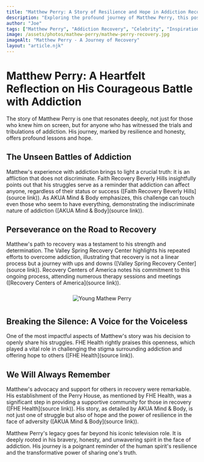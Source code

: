 ```yaml
---
title: "Matthew Perry: A Story of Resilience and Hope in Addiction Recovery"
description: "Exploring the profound journey of Matthew Perry, this post delves into his battle with addiction, the resilience in his recovery, and the inspiring lessons of hope he left behind."
author: "Joe"
tags: ["Matthew Perry", "Addiction Recovery", "Celebrity", "Inspiration", "Resilience", "posts", "stories"]
image: /assets/photos/mathew-perry/mathew-perry-recovery.jpg
imageAlt: "Matthew Perry - A Journey of Recovery"
layout: "article.njk"
---
```


# Matthew Perry: A Heartfelt Reflection on His Courageous Battle with Addiction

The story of Matthew Perry is one that resonates deeply, not just for those who knew him on screen, but for anyone who has witnessed the trials and tribulations of addiction. His journey, marked by resilience and honesty, offers profound lessons and hope.

## The Unseen Battles of Addiction

Matthew's experience with addiction brings to light a crucial truth: it is an affliction that does not discriminate. Faith Recovery Beverly Hills insightfully points out that his struggles serve as a reminder that addiction can affect anyone, regardless of their status or success ([Faith Recovery Beverly Hills](source link)). As AKUA Mind & Body emphasizes, this challenge can touch even those who seem to have everything, demonstrating the indiscriminate nature of addiction ([AKUA Mind & Body](source link)).

## Perseverance on the Road to Recovery

Matthew's path to recovery was a testament to his strength and determination. The Valley Spring Recovery Center highlights his repeated efforts to overcome addiction, illustrating that recovery is not a linear process but a journey with ups and downs ([Valley Spring Recovery Center](source link)). Recovery Centers of America notes his commitment to this ongoing process, attending numerous therapy sessions and meetings ([Recovery Centers of America](source link)).

<p align="center">
  <img src="/assets/photos/mathew-perry/mathew-perry-young.jpg" class="my-3 img-fluid rounded" alt="Young Mathew Perry" style="padding: 10px;">
</p>

## Breaking the Silence: A Voice for the Voiceless

One of the most impactful aspects of Matthew's story was his decision to openly share his struggles. FHE Health rightly praises this openness, which played a vital role in challenging the stigma surrounding addiction and offering hope to others ([FHE Health](source link)).

## We Will Always Remember

Matthew's advocacy and support for others in recovery were remarkable. His establishment of the Perry House, as mentioned by FHE Health, was a significant step in providing a supportive community for those in recovery ([FHE Health](source link)). His story, as detailed by AKUA Mind & Body, is not just one of struggle but also of hope and the power of resilience in the face of adversity ([AKUA Mind & Body](source link)).

Matthew Perry's legacy goes far beyond his iconic television role. It is deeply rooted in his bravery, honesty, and unwavering spirit in the face of addiction. His journey is a poignant reminder of the human spirit's resilience and the transformative power of sharing one's truth.
